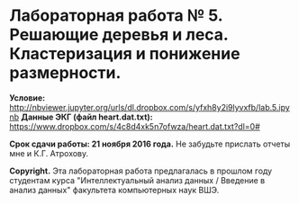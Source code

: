 # Лабораторная работа № 5. Решающие деревья и леса. Кластеризация и понижение размерности.

**Условие:** http://nbviewer.jupyter.org/urls/dl.dropbox.com/s/yfxh8y2i9lyvxfb/lab.5.ipynb
**Данные ЭКГ (файл heart.dat.txt):** https://www.dropbox.com/s/4c8d4xk5n7ofwza/heart.dat.txt?dl=0#

**Срок сдачи работы: 21 ноября 2016 года.** Не забудьте прислать отчеты мне и К.Г. Атрохову.

**Copyright.** Эта лабораторная работа предлагалась в прошлом году студентам курса "Интеллектуальный анализ данных / Введение в анализ данных" факультета компьютерных наук ВШЭ.
